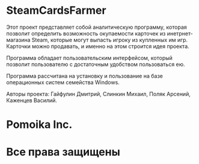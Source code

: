 # SteamCardsFarmer
Этот проект представляет собой аналитическую программу, которая позволит определить возможность окупаемости карточек из инетрнет-магазина Steam, которые могут выпасть игроку из купленных им игр. Карточки можно продавать, и именно на этом строится идея проекта. 

Программа обладает пользовательским интерфейсом, который позволит пользователю с достаточным удобством пользоваться ею. 

Программа рассчитана на установку и пользование на базе операционных систем семейства Windows.

Авторы проекта:
Гайфулин Дмитрий,
Слинкин Михаил,
Поляк Арсений,
Каженцев Василий.

# Pomoika Inc.
# Все права защищены
